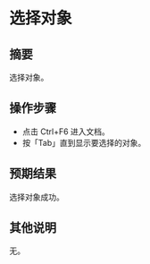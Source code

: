 # 选择对象

## 摘要

选择对象。

## 操作步骤

- 点击 Ctrl+F6 进入文档。
- 按「Tab」直到显示要选择的对象。

## 预期结果

选择对象成功。

## 其他说明

无。
